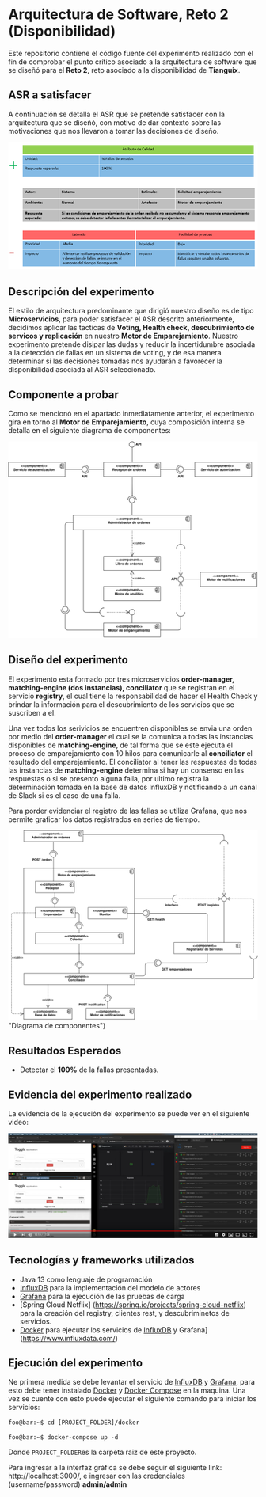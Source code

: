 # Arquitectura de Software, Reto 2 (Disponibilidad)

Este repositorio contiene el código fuente del experimento realizado con el fin de comprobar 
el punto crítico asociado a la arquitectura de software que se diseñó para el **Reto 2**, reto asociado
a la disponibilidad de **Tianguix**.

## ASR a satisfacer

A continuación se detalla el ASR que se pretende satisfacer con la arquitectura que se diseñó, con motivo
de dar contexto sobre las motivaciones que nos llevaron a tomar las decisiones de diseño.

![ASR no disponible](docs/ASR.png "ASR")

## Descripción del experimento

El estilo de arquitectura predominante que dirigió nuestro diseño es de tipo **Microservicios**,
para poder satisfacer el ASR descrito anteriormente, decidimos aplicar las tacticas de **Voting, Health check, descubrimiento de servicos y replicación** en nuestro **Motor de Emparejamiento**. Nuestro experimento pretende disipar las dudas y reducir la incertidumbre asociada a la detección de fallas en un sistema de voting, y de esa manera determinar 
si las decisiones tomadas nos ayudarán a favorecer la disponibilidad asociada al ASR seleccionado.

## Componente a probar

Como se mencionó en el apartado inmediatamente anterior, el experimento gira en torno al **Motor de Emparejamiento**,
cuya composición interna se detalla en el siguiente diagrama de componentes:

![Diagrama no disponible](docs/diagrama_componentes.svg "Diagrama de componentes")

## Diseño del experimento

El experimento esta formado por tres microservicios **order-manager, matching-engine (dos instancias), conciliator** que se registran en el servicio
**registry**, el cual tiene la responsabilidad de hacer el Health Check y brindar la información para el descubrimiento de los servicios que se suscriben a el. 

Una vez todos los serivicios se encuentren disponibles se envia una orden por medio del **order-manager** el cual se la comunica a todas las instancias disponibles de **matching-engine**, de tal forma que se este ejecuta el proceso de emparejamiento con 10 hilos para comunicarle al **conciliator** el resultado del emparejamiento. El conciliator al tener las respuestas de todas las instancias de **matching-engine** determina si hay un consenso en las respuestas o si se presento alguna falla, por ultimo registra la determinación tomada en la base de datos InfluxDB y notificando a un canal de Slack si es el caso de una falla. 

Para porder evidenciar el registro de las fallas se utiliza Grafana, que nos permite graficar los datos registrados en series de tiempo.

![Diagrama no disponible](docs/diagrama-componentes-emparejador.svg) "Diagrama de componentes")

## Resultados Esperados

- Detectar el **100%** de la fallas presentadas.

## Evidencia del experimento realizado

La evidencia de la ejecución del experimento se puede ver en el siguiente video:

[![IMAGE ALT TEXT HERE](docs/video.png)](https://youtu.be/ByDKDekzD4U)

## Tecnologías y frameworks utilizados

- Java 13 como lenguaje de programación
- [InfluxDB](https://grafana.com/) para la implementación del modelo de actores
- [Grafana](https://www.influxdata.com/) para la ejecución de las pruebas de carga
- [Spring Cloud Netflix] (https://spring.io/projects/spring-cloud-netflix) para la creación del registry, clientes rest, y descubriminetos de servicios.
- [Docker](https://www.docker.com/) para ejecutar los servicios de [InfluxDB](https://grafana.com/) y Grafana](https://www.influxdata.com/)

## Ejecución del experimento

Ne primera medida se debe levantar el servicio de [InfluxDB](https://grafana.com/) y [Grafana](https://www.influxdata.com/), para esto debe tener instalado [Docker](https://www.docker.com/products/docker-desktop) y [Docker Compose](https://docs.docker.com/compose/) en la maquina. Una vez se cuente con esto puede ejecutar el siguiente comando para iniciar los servicios:


 ``` console
 foo@bar:~$ cd [PROJECT_FOLDER]/docker 
```

 ``` console
 foo@bar:~$ docker-compose up -d 
```

Donde `PROJECT_FOLDER`es la carpeta raiz de este proyecto.

Para ingresar a la interfaz gráfica se debe seguir el siguiente link: http://localhost:3000/, e ingresar con las credenciales (username/password) **admin/admin** 
